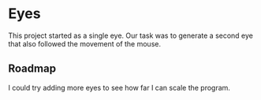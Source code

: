 <h1>Eyes</h1>

This project started as a single eye. Our task was to generate a second eye that also followed the movement of the mouse. 

<h2>Roadmap</h2>
I could try adding more eyes to see how far I can scale the program.
